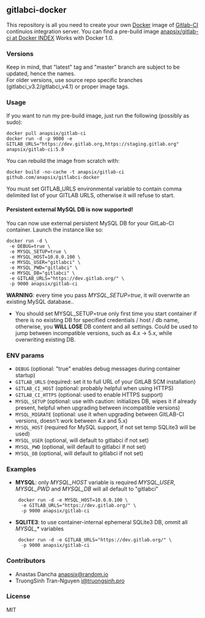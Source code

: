 ## gitlabci-docker

This repository is all you need to create your own [Docker](http://docker.io) image of [Gitlab-CI](http://gitlab.org/gitlab-ci/) continuios integration server.
You can find a pre-build image [anapsix/gitlab-ci at Docker INDEX](https://registry.hub.docker.com/u/anapsix/gitlab-ci)
Works with Docker 1.0.


### Versions

Keep in mind, that "latest" tag and "master" branch are subject to be updated, hence the names.  
For older versions, use source repo specific branches (gitlabci_v3.2/gitlabci_v4.1) or proper image tags.


### Usage


If you want to run my pre-build image, just run the following (possibly as sudo):

    docker pull anapsix/gitlab-ci
    docker run -d -p 9000 -e GITLAB_URLS="https://dev.gitlab.org,https://staging.gitlab.org" anapsix/gitlab-ci:5.0

You can rebuild the image from scratch with:

    docker build -no-cache -t anapsix/gitlab-ci github.com/anapsix/gitlabci-docker

You must set GITLAB_URLS environmental variable to contain comma delimited list of your GITLAB URLS, otherwise it will refuse to start.


#### Persistent external MySQL DB is now supported!

You can now use external persistent MySQL DB for your GitLab-CI container.
Launch the instance like so:

    docker run -d \
     -e DEBUG=true \
     -e MYSQL_SETUP=true \
     -e MYSQL_HOST=10.0.0.100 \
     -e MYSQL_USER="gitlabci" \
     -e MYSQL_PWD="gitlabci" \
     -e MYSQL_DB="gitlabci" \
     -e GITLAB_URLS="https://dev.gitlab.org/" \
     -p 9000 anapsix/gitlab-ci

 **WARNING**: every time you pass *MYSQL_SETUP=true*, it will overwrite an existing MySQL database..

 - You should set MYSQL_SETUP=true only first time you start container if there is no existing DB for specified credentials / host / db name, otherwise, you **WILL LOSE** DB content and all settings. Could be used to jump between incompatible versions, such as 4.x ->  5.x, while overwriting existing DB.


### ENV params
 - `DEBUG` (optional: "true" enables debug messages during container startup)
 - `GITLAB_URLS` (required: set it to full URL of your GitLAB SCM installation)
 - `GITLAB_CI_HOST` (optional: probably helpful when using HTTPS)
 - `GITLAB_CI_HTTPS` (optional: used to enable HTTPS support)
 - `MYSQL_SETUP` (optional: use with caution: initializes DB, wipes it if already present, helpful when upgrading between incompatible versions)
 - `MYSQL_MIGRATE` (optional: use it when upgrading between GitLAB-CI versions, doesn't work between 4.x and 5.x)
 - `MYSQL_HOST` (required for MySQL support, if not set temp SQLite3 will be used)
 - `MYSQL_USER` (optional, will default to gitlabci if not set)
 - `MYSQL_PWD` (optional, will default to gitlabci if not set)
 - `MYSQL_DB` (optional, will default to gitlabci if not set)

### Examples

 - **MYSQL**: only *MYSQL_HOST* variable is required
       *MYSQL_USER*, *MYSQL_PWD* and *MYSQL_DB* will all default to "gitlabci"

        docker run -d -e MYSQL_HOST=10.0.0.100 \
         -e GITLAB_URLS="https://dev.gitlab.org/" \
         -p 9000 anapsix/gitlab-ci


 - **SQLITE3**: to use container-internal ephemeral SQLite3 DB, ommit all *MYSQL_\** variables

        docker run -d -e GITLAB_URLS="https://dev.gitlab.org/" \
         -p 9000 anapsix/gitlab-ci


### Contributors

* Anastas Dancha <anapsix@random.io>
* TruongSinh Tran-Nguyen <i@truongsinh.pro>

### License

MIT

